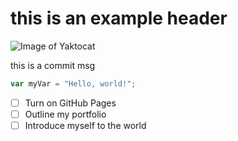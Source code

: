 # this is an example header
![Image of Yaktocat](https://octodex.github.com/images/yaktocat.png)

this is a commit msg
``` javascript
var myVar = "Hello, world!";
```

- [ ] Turn on GitHub Pages
- [ ] Outline my portfolio
- [ ] Introduce myself to the world

